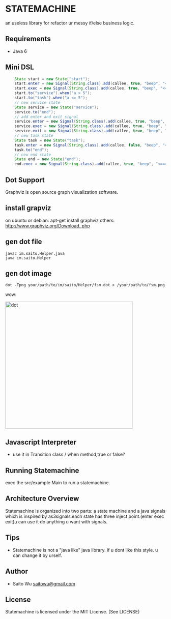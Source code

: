 STATEMACHINE
============

an useless library for refactor ur messy if/else business logic.

Requirements
------------

 * Java 6

Mini DSL
--------

```java
    State start = new State("start");
    start.enter = new Signal(String.class).add(callee, true, "beep", "<============= start enter helloWorld ===============>");
    start.exec = new Signal(String.class).add(callee, true, "beep", "<============= i am in start state ===============>");
    start.to("service").when("a > 5");
    start.to("task").when("a <= 5");
    // new service state
    State service = new State("service");
    service.to("end");
    // add enter and exit signal
    service.enter = new Signal(String.class).add(callee, true, "beep", "<============= service enter helloWorld ===============>");
    service.exec = new Signal(String.class).add(callee, true, "beep", "<============= i am in service state ===============>");
    service.exit = new Signal(String.class).add(callee, true, "beep", "<============= service exit byeWorld ===============>");
    // new task state
    State task = new State("task");
    task.enter = new Signal(String.class).add(callee, false, "beep", "<============= task enter helloWorld ===============>");
    task.to("end");
    // new end state
    State end = new State("end");
    end.exec = new Signal(String.class).add(callee, true, "beep", "<============= i am in end state ===============>");
```

Dot Support
-----------

Graphviz is open source graph visualization software.

## install grapviz

on ubuntu or debian: 
    apt-get install graphviz 
others:
    http://www.graphviz.org/Download..php

## gen dot file

    javac im.saito.Helper.java
    java im.saito.Helper

## gen dot image

    dot -Tpng your/path/to/im/saito/Helper/fsm.dot > /your/path/to/fsm.png

wow:

<img src="http://dl.iteye.com/upload/picture/pic/91595/bbb57a3f-6bb7-3a81-9586-539821d046cf.png" width="400" alt="dot" />

Javascript Interpreter
----------------------

 * use it in Transition class / when method,true or false?

Running Statemachine
--------------------

 exec the src/example Main to run a statemachine.

Architecture Overview
---------------------

Statemachine is organized into two parts: a state machine and a java signals which is inspired by as3signals.each state has three inject point.(enter exec exit)u can use it do anything u want with signals.

Tips
----

 * Statemachine is not a "java like" java library. if u dont like this style. u can change it by urself.

Author
------------

 * Saito Wu <saitowu@gmail.com>

License
-------

Statemachine is licensed under the MIT License. (See LICENSE)
